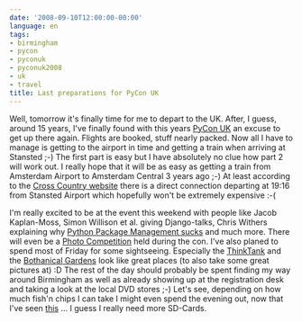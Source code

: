 ```yaml
---
date: '2008-09-10T12:00:00-00:00'
language: en
tags:
- birmingham
- pycon
- pyconuk
- pyconuk2008
- uk
- travel
title: Last preparations for PyCon UK
---
```



Well, tomorrow it's finally time for me to depart to the UK. After, I guess, around 15 years, I've finally found with this years [PyCon UK](http://pyconuk.org) an excuse to get up there again. Flights are booked, stuff nearly packed. Now all I have to manage is getting to the airport in time and getting a train when arriving at Stansted ;-) The first part is easy but I have absolutely no clue how part 2 will work out. I really hope that it will be as easy as getting a train from Amsterdam Airport to Amsterdam Central 3 years ago ;-) At least according to the [Cross Country website](http://www.crosscountry.trainsfares.co.uk) there is a direct connection departing at 19:16 from Stansted Airport which hopefully won't be extremely expensive :-(

I'm really excited to be at the event this weekend with people like Jacob Kaplan-Moss, Simon Willison et al. giving Django-talks, Chris Withers explaining why [Python Package Management sucks](http://pyconuk.org/talk_abstracts.html#55) and much more. There will even be a [Photo Competition](http://www.pyconuk.org/community/PhotoCompetition2008) held during the con. I've also planed to spend most of Friday for some sightseeing. Especially the [ThinkTank](http://www.thinktank.ac/) and the [Bothanical Gardens](http://www.birminghambotanicalgardens.org.uk/) look like great places (to also take some great pictures at) :D The rest of the day should probably be spent finding my way around Birmingham as well as already showing up at the registration desk and taking a look at the local DVD stores ;-) Let's see, depending on how much fish'n chips I can take I might even spend the evening out, now that I've seen [this](http://www.flickr.com/photos/andrewdunn/2423310340/) ... I guess I really need more SD-Cards.